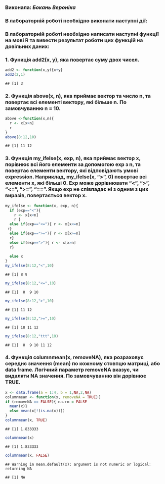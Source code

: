 ### Виконала: *Бокань Вероніка*

### В лабораторній роботі необхідно виконати наступні дії:

### В лабораторній роботі необхідно написати наступні функції на мові R та вивести результат роботи цих функцій на довільних даних:

### 1. Функція add2(x, y), яка повертає суму двох чисел.

``` r
add2 <- function(x,y){x+y}
add2(2,1)
```

    ## [1] 3

### 2. Функція above(x, n), яка приймає вектор та число n, та повертає всі елементі вектору, які більше n. По замовчуванню n = 10.

``` r
above <-function(x,n){
  r <- x[x>n]
  r
}
above(8:12,10)
```

    ## [1] 11 12

### 3. Функція my\_ifelse(x, exp, n), яка приймає вектор x, порівнює всі його елементи за допомогою exp з n, та повертає елементи вектору, які відповідають умові expression. Наприклад, my\_ifelse(x, “\>”, 0) повертає всі елементи x, які більші 0. Exp може дорівнювати “\<”, “\>”, “\<=”, “\>=”, “==”. Якщо exp не співпадає ні з одним з цих виразів, повертається вектор x.

``` r
my_ifelse <- function(x, exp, n){
  if (exp=="<"){ 
    r <- x[x<n] 
    r }
  else if(exp=="<="){ r <- x[x<=n]
 r}
  else if(exp==">="){ r <- x[x>=n]
  r}
  else if(exp==">"){ r <- x[x>n]
  r}
  
  else x
}
my_ifelse(8:12,"<",10)
```

    ## [1] 8 9

``` r
my_ifelse(8:12,"<=",10)
```

    ## [1]  8  9 10

``` r
my_ifelse(8:12,">",10)
```

    ## [1] 11 12

``` r
my_ifelse(8:12,">=",10)
```

    ## [1] 10 11 12

``` r
my_ifelse(8:12,"ttt",10)
```

    ## [1]  8  9 10 11 12

### 4. Функція columnmean(x, removeNA), яка розраховує середнє значення (mean) по кожному стовпцю матриці, або data frame. Логічний параметр removeNA вказує, чи видаляти NA значення. По замовчуванню він дорівнює TRUE.

``` r
x <- data.frame(a = 1:4, b = 1,NA,2,NA) 
columnmean <- function(x, removeNA = TRUE){
if (removeNA == FALSE){ na.rm = FALSE
  mean(x)}
  else mean(x[!(is.na(x))])
}
columnmean(x, TRUE)
```

    ## [1] 1.833333

``` r
columnmean(x)
```

    ## [1] 1.833333

``` r
columnmean(x, FALSE)
```

    ## Warning in mean.default(x): argument is not numeric or logical: returning NA

    ## [1] NA
